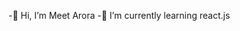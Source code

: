  -👋 Hi, I’m Meet Arora
 -🌱 I’m currently learning react.js
 

<!---
meetarora10/meetarora10 is a ✨ special ✨ repository because its `README.md` (this file) appears on your GitHub profile.
You can click the Preview link to take a look at your changes.
--->
